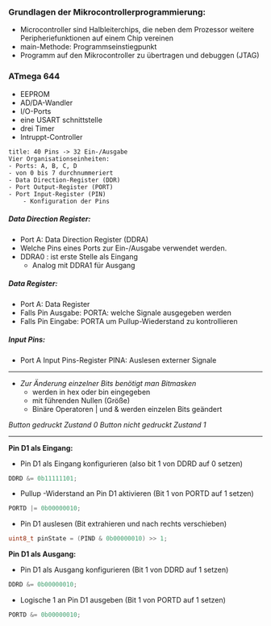 ### Grundlagen der Mikrocontrollerprogrammierung:
- Microcontroller sind Halbleiterchips, die neben dem Prozessor weitere Peripheriefunktionen auf einem Chip vereinen
- main-Methode: Programmseinstiegpunkt
- Programm auf den Mikrocontroller zu übertragen und debuggen (JTAG)

### ATmega 644
- EEPROM
- AD/DA-Wandler
- I/O-Ports
- eine USART schnittstelle
- drei Timer
- Intruppt-Controller


```ad-note
title: 40 Pins -> 32 Ein-/Ausgabe
Vier Organisationseinheiten:
- Ports: A, B, C, D
- von 0 bis 7 durchnummeriert
- Data Direction-Register (DDR)
- Port Output-Register (PORT)
- Port Input-Register (PIN)
	- Konfiguration der Pins
```


##### Data Direction Register:
- Port A: Data Direction Register (DDRA)
- Welche Pins eines Ports zur Ein-/Ausgabe verwendet werden.
- DDRA0 : ist erste Stelle als Eingang 
	- Analog mit DDRA1 für Ausgang

##### Data Register:
- Port A: Data Register
- Falls Pin Ausgabe:  PORTA: welche Signale ausgegeben werden
- Falls Pin Eingabe:  PORTA um Pullup-Wiederstand zu kontrollieren

##### Input Pins:
- Port A Input Pins-Register PINA: Auslesen externer Signale

---

- *Zur Änderung einzelner Bits benötigt man Bitmasken*
	- werden in hex oder bin eingegeben
	- mit führenden Nullen (Größe)
	- Binäre Operatoren | und & werden einzelen Bits geändert

*Button gedruckt Zustand 0*
*Button nicht gedruckt Zustand 1*

---

**Pin D1 als Eingang:**

- Pin D1 als Eingang konfigurieren (also bit 1 von DDRD auf 0 setzen)
```C
DDRD &= 0b11111101;
```

-  Pullup -Widerstand an Pin D1 aktivieren (Bit 1 von PORTD auf 1 setzen)
```C
PORTD |= 0b00000010;
```

-  Pin D1 auslesen (Bit extrahieren und nach rechts verschieben)
```C
uint8_t pinState = (PIND & 0b00000010) >> 1;
```

**Pin D1 als Ausgang:**

-  Pin D1 als Ausgang konfigurieren (Bit 1 von DDRD auf 1 setzen)
```C
DDRD &= 0b00000010;
```

- Logische 1 an Pin D1 ausgeben (Bit 1 von PORTD auf 1 setzen)
```C
PORTD &= 0b00000010;
```